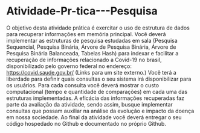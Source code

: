 # Atividade-Pr-tica---Pesquisa
O objetivo desta atividade prática é exercitar o uso de estrutura de dados para recuperar informações em memória principal. Você deverá implementar as estruturas de pesquisa estudadas em sala (Pesquisa Sequencial, Pesquisa Binária, Árvore de Pesquisa Binária, Árvore de Pesquisa Binária Balanceada, Tabelas Hash) para indexar e facilitar a recuperação de informações relacionado a Covid-19 no brasil, disponibilizado pelo governo federal no endereço: https://covid.saude.gov.br/ (Links para um site externo.)  Você terá a liberdade para definir quais consultas o seu sistema irá disponibilizar para os usuários. Para cada consulta você deverá mostrar o custo computacional (tempo e quantidade de comparações) em cada uma das estruturas implementadas.  A eficácia das informações recuperadas faz parte da avaliação da atividade, sendo assim, busque implementar consultas que possam auxiliar na análise da evolução e impacto da doença em nossa sociedade.  Ao final da atividade você deverá entregar o seu código hospedado no Github e documentado no próprio Github.
